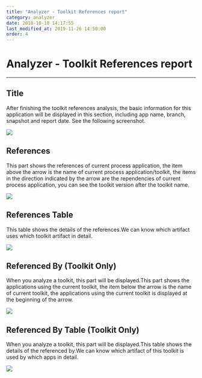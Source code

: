 ```yaml
---
title: "Analyzer - Toolkit References report"
category: analyzer
date: 2018-10-10 14:17:55
last_modified_at: 2019-11-26 14:50:00
order: 4
---
```


# Analyzer - Toolkit References report
***
## Title
   
   After finishing the toolkit references analysis, the basic information for this application will be displayed in this section, including app name, branch, snapshot and report date. See the following screenshot.

   ![][analyzer_toolkit_references_report_title]

  
## References 

   This part shows the references of current process application, the item above the arrow is the name of current process application/toolkit, the items in the direction indicated by the arrow are the rependencies of current process application, you can see the toolkit version after the toolkit name. 

   ![][analyzer_toolkit_references_report_references]

## References Table

   This table shows the details of the references.We can know which artifact uses which toolkit artifact in detail.

   ![][analyzer_toolkit_references_report_references_table]

## Referenced By (Toolkit Only)

   When you analyze a toolkit, this part will be displayed.This part shows the applications using the current toolkit, the item below the arrow is the name of current toolkit, the applications using the current toolkit is displayed at the beginning of the arrow. 

   ![][analyzer_toolkit_references_report_referenced_by]

## Referenced By Table (Toolkit Only)

   When you analyze a toolkit, this part will be displayed.This table shows the details of the referenced by.We can know which artifact of this toolkit is used by which apps in detail.

   ![][analyzer_toolkit_references_report_referenced_by_report]


[analyzer_toolkit_references_report_title]: ../images/analyzer/analyzer_toolkit_references_report_title.PNG
[analyzer_toolkit_references_report_references]: ../images/analyzer/analyzer_toolkit_references_report_references.PNG
[analyzer_toolkit_references_report_references_table]: ../images/analyzer/analyzer_toolkit_references_report_references_table.PNG
[analyzer_toolkit_references_report_referenced_by]: ../images/analyzer/analyzer_toolkit_references_report_referenced_by.PNG
[analyzer_toolkit_references_report_referenced_by_report]: ../images/analyzer/analyzer_toolkit_references_report_referenced_by_report.PNG

